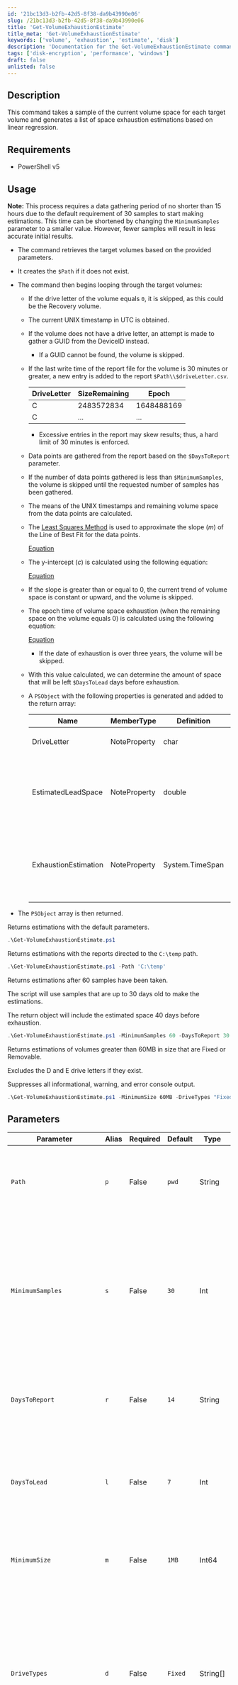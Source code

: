 ```yaml
---
id: '21bc13d3-b2fb-42d5-8f38-da9b43990e06'
slug: /21bc13d3-b2fb-42d5-8f38-da9b43990e06
title: 'Get-VolumeExhaustionEstimate'
title_meta: 'Get-VolumeExhaustionEstimate'
keywords: ['volume', 'exhaustion', 'estimate', 'disk']
description: 'Documentation for the Get-VolumeExhaustionEstimate command to estimate disk space exhaustion for volumes based on linear regression.'
tags: ['disk-encryption', 'performance', 'windows']
draft: false
unlisted: false
---
```


## Description
This command takes a sample of the current volume space for each target volume and generates a list of space exhaustion estimations based on linear regression.

## Requirements
- PowerShell v5

## Usage
**Note:** This process requires a data gathering period of no shorter than 15 hours due to the default requirement of 30 samples to start making estimations. This time can be shortened by changing the `MinimumSamples` parameter to a smaller value. However, fewer samples will result in less accurate initial results.

- The command retrieves the target volumes based on the provided parameters.
- It creates the `$Path` if it does not exist.
- The command then begins looping through the target volumes:
    - If the drive letter of the volume equals `0`, it is skipped, as this could be the Recovery volume.
    - The current UNIX timestamp in UTC is obtained.
    - If the volume does not have a drive letter, an attempt is made to gather a GUID from the DeviceID instead.
        - If a GUID cannot be found, the volume is skipped.
    - If the last write time of the report file for the volume is 30 minutes or greater, a new entry is added to the report `$Path\\$driveLetter.csv`.
    
        | DriveLetter | SizeRemaining | Epoch      |
        | ----------- | ------------- | ---------- |
        | C           | 2483572834    | 1648488169 |
        | C           | ...           | ...        |
        
        - Excessive entries in the report may skew results; thus, a hard limit of 30 minutes is enforced.
    - Data points are gathered from the report based on the `$DaysToReport` parameter.
    - If the number of data points gathered is less than `$MinimumSamples`, the volume is skipped until the requested number of samples has been gathered.
    - The means of the UNIX timestamps and remaining volume space from the data points are calculated.
    - The [Least Squares Method](https://en.wikipedia.org/wiki/Least_squares) is used to approximate the slope (*m*) of the Line of Best Fit for the data points.

        [Equation](https://latex.codecogs.com/png.image?\\LARGE&space;\\dpi{110}\\bg{white}m=\\frac{\\sum_{i=1}^{n}(x_{i}&space;-&space;\\overline{X})(y_{i}&space;-&space;\\overline{Y})}{\\sum_{i=1}^{n}(x_{i}&space;-&space;\\overline{X})^{2}})

    - The y-intercept (*c*) is calculated using the following equation:

        [Equation](https://latex.codecogs.com/png.image?\\LARGE&space;\\dpi{110}\\bg{white}c&space;=&space;\\overline{Y}&space;-&space;m\\overline{X})

    - If the slope is greater than or equal to 0, the current trend of volume space is constant or upward, and the volume is skipped.
    - The epoch time of volume space exhaustion (when the remaining space on the volume equals 0) is calculated using the following equation:

        [Equation](https://latex.codecogs.com/png.image?\\LARGE&space;\\dpi{110}\\bg{white}\\\\y=mx&plus;c\\\\*0=mx&plus;c\\\\$-$c=mx\\\\x=\\frac{\\text{-}c}{m})

        - If the date of exhaustion is over three years, the volume will be skipped.
    - With this value calculated, we can determine the amount of space that will be left `$DaysToLead` days before exhaustion.
    - A `PSObject` with the following properties is generated and added to the return array:

        | Name                 | MemberType   | Definition      | Description                                                           |
        | -------------------- | ------------ | --------------- | --------------------------------------------------------------------- |
        | DriveLetter          | NoteProperty | char            | The drive letter of the volume                                        |
        | EstimatedLeadSpace   | NoteProperty | double          | The amount of space estimated to be remaining after `$DaysToLead` days. |
        | ExhaustionEstimation | NoteProperty | System.TimeSpan | The amount of estimated time remaining before volume exhaustion.      |

- The `PSObject` array is then returned.

Returns estimations with the default parameters.

```powershell
.\Get-VolumeExhaustionEstimate.ps1
```

Returns estimations with the reports directed to the `C:\temp` path.

```powershell
.\Get-VolumeExhaustionEstimate.ps1 -Path 'C:\temp'
```

Returns estimations after 60 samples have been taken.

The script will use samples that are up to 30 days old to make the estimations.

The return object will include the estimated space 40 days before exhaustion.

```powershell
.\Get-VolumeExhaustionEstimate.ps1 -MinimumSamples 60 -DaysToReport 30 -DaysToLead 40
```

Returns estimations of volumes greater than 60MB in size that are Fixed or Removable.

Excludes the D and E drive letters if they exist.

Suppresses all informational, warning, and error console output.

```powershell
.\Get-VolumeExhaustionEstimate.ps1 -MinimumSize 60MB -DriveTypes "Fixed", "Removable" -ExcludeDriveLetters "D", "E" -Quiet
```

## Parameters
| Parameter                  | Alias | Required | Default | Type     | Description                                                                                                                                                                   |
| -------------------------- | ----- | -------- | ------- | -------- | ----------------------------------------------------------------------------------------------------------------------------------------------------------------------------- |
| `Path`                     | `p`   | False    | `pwd`   | String   | The path to save the raw volume report data to. Will be created if it does not exist.                                                                                         |
| `MinimumSamples`           | `s`   | False    | `30`    | Int      | The minimum number of samples required to generate an estimation. If a volume does not meet this number of samples, the estimation will be skipped.                           |
| `DaysToReport`            | `r`   | False    | `14`    | String   | The maximum age of samples to use for generating an estimation.                                                                                                               |
| `DaysToLead`              | `l`   | False    | `7`     | Int      | The number of days before volume exhaustion to generate a volume space estimation for.                                                                                        |
| `MinimumSize`             | `m`   | False    | `1MB`   | Int64    | The minimum size of the volume to generate an estimation for.                                                                                                               |
| `DriveTypes`              | `d`   | False    | `Fixed` | String[] | A list of the types of drives to review. Valid options are:<br/>- 'Unknown'<br/>- 'Invalid Root Path'<br/>- 'Removable'<br/>- 'Fixed'<br/>- 'Remote'<br/>- 'CD-ROM'<br/>- 'RAM Disk' |
| `IncludeUnassignedVolumes` | `u`   | False    | `False` | Switch   | Include volumes that have not been assigned a drive letter.                                                                                                                   |
| `ExcludeDriveLetters`      | `e`   | False    | `@()`   | String[] | A list of drive letters to exclude from the review.                                                                                                                           |
| `Force`                    | `f`   | False    | `False` | Switch   | Return estimates for all drives regardless of status (trending upward or unreliable exhaustion date).                                                                          |
| `Quiet`                    | `q`   | False    | `False` | Switch   | Suppress all console output other than the return object by overwriting the Write-Host function.                                                                              |

## Output
```plaintext
System.Management.Automation.PSCustomObject
Name                     MemberType   Definition      Description
----                     ----------   ----------      ----------
DriveLetter              NoteProperty char            The drive letter of the volume
EstimatedLeadSpace       NoteProperty double          The amount of space estimated to be remaining after `$DaysToLead` days.
ExhaustionEstimation     NoteProperty System.TimeSpan The amount of estimated time remaining before volume exhaustion.
ExhaustionEstimationDate NoteProperty System.DateTime The estimated date of volume exhaustion.
```


